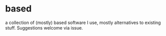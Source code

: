 # based
a collection of (mostly) based software I use, mostly alternatives to existing stuff. Suggestions welcome via issue.
